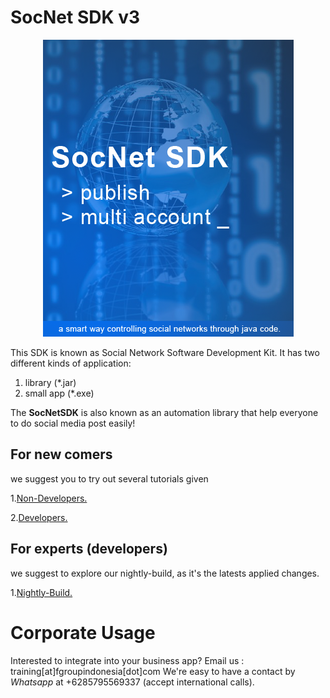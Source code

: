 # SocNet SDK v3
<center>
  <img src="logo.png">
</center>

This SDK is known as Social Network Software Development Kit.
It has two different kinds of application:
1. library (*.jar)
2. small app (*.exe)

The **SocNetSDK** is also known as an automation library that help everyone to do social media post easily!

## For new comers
we suggest you to try out several tutorials given

1.[Non-Developers.](tutorials/non-developers)

2.[Developers.](tutorials/developers)

## For experts (developers)
we suggest to explore our nightly-build, as it's the latests applied changes.

1.[Nightly-Build.](https://github.com/fgroupindonesia/socnetsdkv3/tree/nightly-build)

# Corporate Usage
Interested to integrate into your business app? Email us : training[at]fgroupindonesia[dot]com
We're easy to have a contact by *Whatsapp* at +6285795569337 (accept international calls).
